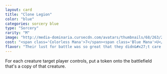 ```yaml
---
layout: card
title: "Clone Legion"
color: "blue"
categories: sorcery blue
type: "Sorcery"
rarity: "M"
image: "http://media-dominaria.cursecdn.com/avatars/thumbnails/68/263/200/283/635617506698580728.png"
cost: "<span class='Colorless Mana'>7</span><span class='Blue Mana'>U</span><span class='Blue Mana'>U</span>"
flavor: "Their lust for battle was so great that they didn&#x27;t care their enemies wore their own faces."
---
```


For each creature target player controls, put a token onto the battlefield that's a copy of that creature.
